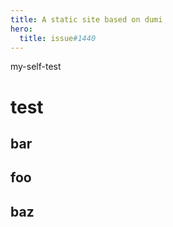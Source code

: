 ```yaml
---
title: A static site based on dumi
hero:
  title: issue#1440
---
```


my-self-test


# test

## bar

<code src="./bar/demo/index.tsx"></code>

## foo

<code src="./foo/demo/index.tsx"></code>

## baz

<code src="./baz/demo/index.tsx"></code>
